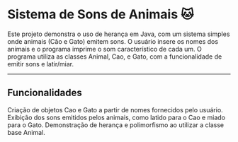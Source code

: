 # Sistema de Sons de Animais 🐱

Este projeto demonstra o uso de herança em Java, com um sistema simples onde animais (Cão e Gato) emitem sons. O usuário insere os nomes dos animais e o programa imprime o som característico de cada um. O programa utiliza as classes Animal, Cao, e Gato, com a funcionalidade de emitir sons e latir/miar.

---

## Funcionalidades
Criação de objetos Cao e Gato a partir de nomes fornecidos pelo usuário.
Exibição dos sons emitidos pelos animais, como latido para o Cao e miado para o Gato.
Demonstração de herança e polimorfismo ao utilizar a classe base Animal.
